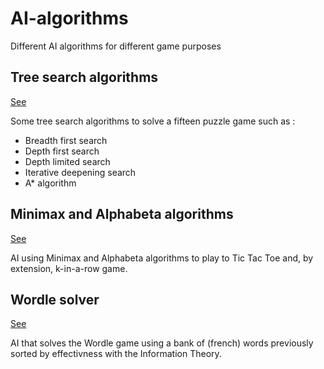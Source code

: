 # AI-algorithms

Different AI algorithms for different game purposes

## Tree search algorithms

[See](tree_search_algorithms/)

Some tree search algorithms to solve a fifteen puzzle game such as :
- Breadth first search
- Depth first search
- Depth limited search
- Iterative deepening search
- A* algorithm

## Minimax and Alphabeta algorithms

[See](minimax_alphabeta_algorithms/)

AI using Minimax and Alphabeta algorithms to play to Tic Tac Toe and, by extension, k-in-a-row game.

## Wordle solver

[See](wordle_solver/)

AI that solves the Wordle game using a bank of (french) words previously sorted by effectivness with the Information Theory.
